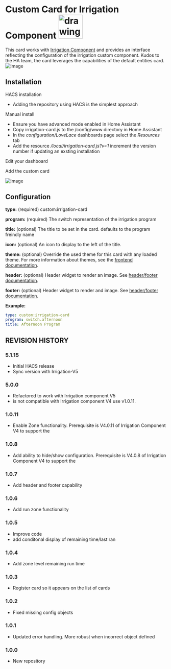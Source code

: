 # Custom Card for Irrigation Component <img src="https://github.com/petergridge/irrigation_card/blob/main/icon.png" alt="drawing" width="75"/>

This card works with [Irrigation Component](https://github.com/petergridge/Irrigation-V5) and provides an interface reflecting the configuration of the irrigation custom component. Kudos to the HA team, the card leverages the capabilities of the default entities card.
![image](https://user-images.githubusercontent.com/40281772/208523674-a2bee3af-053e-4ff1-9507-6e9c1c09f395.png)

## Installation
HACS installation
* Adding the repository using HACS is the simplest approach

Manual install
* Ensure you have advanced mode enabled in Home Assistant
* Copy irrigation-card.js to the /config/www directory in Home Assistant
* In the *configuration/LoveLace* dashboards page select the *Resources* tab
* Add the resource */local/irrigation-card.js?v=1* increment the version number if updating an exsting installation

Edit your dashboard

Add the custom card

![image](https://user-images.githubusercontent.com/40281772/204683211-cb589ccd-0183-4b50-9b03-0d6e3ea7795e.png)


## Configuration

**type:** (required) custom:irrigation-card

**program:** (required) The switch representation of the irrigation program

**title:** (optional) The title to be set in the card. defaults to the program freindly name

**icon:** (optional) An icon to display to the left of the title.

**theme:** (optional) Override the used theme for this card with any loaded theme. For more information about themes, see the [frontend documentation](https://www.home-assistant.io/integrations/frontend/).

**header:** (optional) Header widget to render an image. See [header/footer documentation](https://www.home-assistant.io/lovelace/header-footer/).

**footer:** (optional) Header widget to render and image. See [header/footer documentation](https://www.home-assistant.io/lovelace/header-footer/).

**Example:**
```yaml
type: custom:irrigation-card
program: switch.afternoon
title: Afternoon Program
```

## REVISION HISTORY
### 5.1.15
* Initial HACS release
* Sync version with Irrigation-V5
### 5.0.0
* Refactored to work with Irrigation component V5
* is not compatible with Irrigation component V4 use v1.0.11.
### 1.0.11
* Enable Zone functionality. Prerequisite is V4.0.11 of Irrigation Component V4 to support the 
### 1.0.8
* Add ability to hide/show configuration. Prerequisite is V4.0.8 of Irrigation Component V4 to support the 
### 1.0.7
* Add header and footer capability
### 1.0.6
* Add run zone functionality
### 1.0.5
* Improve code 
* add conditonal display of remaining time/last ran
### 1.0.4
* Add zone level remaining run time
### 1.0.3
* Register card so it appears on the list of cards
### 1.0.2
* Fixed missing config objects
### 1.0.1
* Updated error handling. More robust when incorrect object defined
### 1.0.0
* New repository
